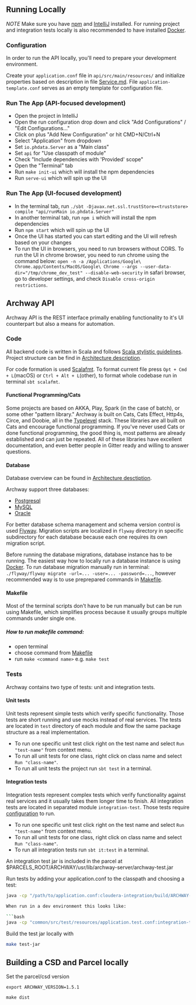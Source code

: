 ## Running Locally

_NOTE_ Make sure you have [npm](https://www.npmjs.com) and [IntelliJ](https://www.jetbrains.com/idea/) installed. For running project and integration tests locally is also recommended to have installed [Docker](https://www.docker.com).

### Configuration

In order to run the API locally, you'll need to prepare your development environment.

Create your `application.conf` file in `api/src/main/resources/` and initialize properties based on description in file [Service.md](service.md). File `application-template.conf` serves as an empty template for configuration file.

### Run The App (API-focused development)

- Open the project in IntelliJ
- Open the run configuration drop down and click "Add Configurations" / "Edit Configurations..."
- Click on plus "Add New Configuration" or hit CMD+N/Ctrl+N
- Select "Application" from dropdown
- Set `io.phdata.Server` as a "Main class"
- Set `api` for "Use classpath of module"
- Check "Include dependencies with 'Provided' scope"
- Open the "Terminal" tab
- Run `make init-ui` which will install the npm dependencies
- Run `serve-ui` which will spin up the UI

### Run The App (UI-focused development)

- In the terminal tab, run `./sbt -Djavax.net.ssl.trustStore=<truststore> compile "api/runMain io.phdata.Server"`
- In another terminal tab, run `npm i` which will install the npm dependencies
- Run `npm start` which will spin up the UI
- Once the UI has started you can start editing and the UI will refresh based on your changes
- To run the UI in browsers, you need to run browsers without CORS. To run the UI
  in chrome browser, you need to run chrome using the command below:
  `open -n -a /Applications/Google\ Chrome.app/Contents/MacOS/Google\ Chrome --args --user-data-dir="/tmp/chrome_dev_test" --disable-web-security`
  in safari browser, go to developer settings, and check `Disable cross-origin restrictions`.

## Archway API

Archway API is the REST interface primally enabling functionality to it's UI counterpart but also a means for automation.

### Code

All backend code is written in Scala and follows [Scala stylistic guidelines](https://docs.scala-lang.org/style/). Project structure can be find in [Architecture description](architecture.md).

For code formation is used [Scalafmt](https://scalameta.org/scalafmt/). To format current file press `Opt + Cmd + L`(macOS) or `Ctrl + Alt + L`(other), to format whole codebase run in terminal `sbt scalafmt`.

#### Functional Programming/Cats

Some projects are based on AKKA, Play, Spark (in the case of batch), or some other "pattern library." Archway is built on Cats, Cats Effect, Http4s, Circe, and Doobie, all in the [Typelevel](http://typelevel.org) stack. These libraries are all built on Cats and encourage functional programming. If you've never used Cats or done functional programming, the good thing is, most patterns are already established and can just be repeated. All of these libraries have excellent documentation, and even better people in Gitter ready and willing to answer questions.

#### Database

Database overview can be found in [Architecture desctiption](architecture.md).

Archway support three databases:

- [Postgresql](https://www.postgresql.org)
- [MySQL](https://www.mysql.com)
- [Oracle](https://www.oracle.com/database/)

For better database schema management and schema version control is used [Flyway](https://flywaydb.org). Migration scripts are localized in `flyway` directory in specific subdirectory for each database because each one requires its own migration script.

Before running the database migrations, database instance has to be running. The easiest way how to locally run a database instance is using [Docker](https://www.docker.com). To run database migration manually run in terminal: `./flyway/flyway migrate -url=... -user=... -password=...`, however recommended way is to use preprepared commands in [Makefile](development.md#makefile).

#### Makefile

Most of the terminal scripts don't have to be run manually but can be run using Makefile, which simplifies process because it usually groups multiple commands under single one.

##### How to run makefile command:

- open terminal
- choose command from [Makefile](../Makefile)
- run `make <command name>` e.g. `make test`

### Tests

Archway contains two type of tests: unit and integration tests.

#### Unit tests

Unit tests represent simple tests which verify specific functionality. Those tests are short running and use mocks instead of real services. The tests are located in `test` directory of each module and flow the same package structure as a real implementation.

- To run one specific unit test click right on the test name and select `Run "test-name"` from context menu. 
- To run all unit tests for one class, right click on class name and select `Run "class-name"`.
- To run all unit tests the project run `sbt test` in a terminal.

#### Integration tests

Integration tests represent complex tests which verify functionality against real services and it usually takes them longer time to finish. All integration tests are located in separated module `integration-test`. Those tests require [configuration](development.md#configuration) to run. 

- To run one specific unit test click right on the test name and select `Run "test-name"` from context menu. 
- To run all unit tests for one class, right click on class name and select `Run "class-name"`.
- To run all integration tests run `sbt it:test` in a terminal.

An integration test jar is included in the parcel at \$PARCELS_ROOT/ARCHWAY/usr/lib/archway-server/archway-test.jar

Run tests by adding your application.conf to the classpath and choosing a test:

````bash
java -cp "/path/to/application.conf:cloudera-integration/build/ARCHWAY-1.5.1/usr/lib/archway-server/*:cloudera-integration/build/ARCHWAY-1.5.1/usr/lib/archway-server-tests/*" org.scalatest.tools.Runner -o -R cloudera-integration/build/ARCHWAY-1.5.1/usr/lib/archway-server-tests/archway-integration-tests.jar -q Spec```bash

When run in a dev environment this looks like:

```bash
java -cp "common/src/test/resources/application.test.conf:integration-test/target/scala-2.12/archway-test.jar" org.scalatest.run io.phdata.clients.LDAPClientImplIntegrationSpec
````

Build the test jar locally with

```bash
make test-jar
```

## Building a CSD and Parcel locally

Set the parcel/csd version

```
export ARCHWAY_VERSION=1.5.1
```

```
make dist
```
